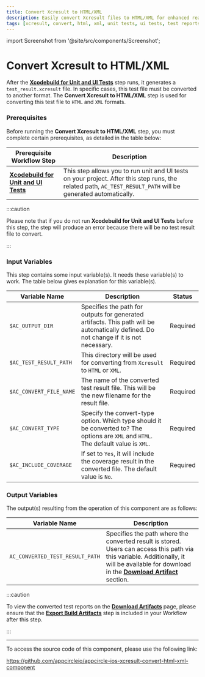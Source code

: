 ```yaml
---
title: Convert Xcresult to HTML/XML 
description: Easily convert Xcresult files to HTML/XML for enhanced readability and archiving. Simplify your development workflow with our effective tools
tags: [xcresult, convert, html, xml, unit tests, ui tests, test reports]
---
```


import Screenshot from '@site/src/components/Screenshot';

# Convert Xcresult to HTML/XML

After the [**Xcodebuild for Unit and UI Tests**](https://docs.appcircle.io/continuous-testing/running-ios-unit-and-ui-tests) step runs, it generates a `test_result.xcresult` file. In specific cases, this test file must be converted to another format. The **Convert Xcresult to HTML/XML** step is used for converting this test file to `HTML` and `XML` formats.


### Prerequisites

Before running the **Convert Xcresult to HTML/XML** step, you must complete certain prerequisites, as detailed in the table below:

| Prerequisite Workflow Step                      | Description                                     |
|-------------------------------------------------|-------------------------------------------------|
| [**Xcodebuild for Unit and UI Tests**](https://docs.appcircle.io/continuous-testing/running-ios-unit-and-ui-tests) | This step allows you to run unit and UI tests on your project. After this step runs, the related path, `AC_TEST_RESULT_PATH` will be generated automatically. |

:::caution

Please note that if you do not run **Xcodebuild for Unit and UI Tests** before this step, the step will produce an error because there will be no test result file to convert.

:::

<Screenshot url='https://cdn.appcircle.io/docs/assets/BE2989-convertOrder.png' />

### Input Variables

This step contains some input variable(s). It needs these variable(s) to work. The table below gives explanation for this variable(s).

<Screenshot url='https://cdn.appcircle.io/docs/assets/BE2989-convertInput.png' />

| Variable Name                 | Description                         | Status           |
|-------------------------------|-------------------------------------|------------------|
| `$AC_OUTPUT_DIR`              | Specifies the path for outputs for generated artifacts. This path will be automatically defined. Do not change if it is not necessary. | Required |
| `$AC_TEST_RESULT_PATH`        | This directory will be used for converting from `Xcresult` to `HTML` or `XML`. | Required |
| `$AC_CONVERT_FILE_NAME`       | The name of the converted test result file. This will be the new filename for the result file. | Required |
| `$AC_CONVERT_TYPE`            | Specify the convert-type option. Which type should it be converted to? The options are `XML` and `HTML`. The default value is `XML`. | Required |
| `$AC_INCLUDE_COVERAGE`        | If set to `Yes`, it will include the coverage result in the converted file. The default value is `No`. | Required |


### Output Variables

The output(s) resulting from the operation of this component are as follows:

| Variable Name                 | Description                         | 
|-------------------------------|-------------------------------------|
| `AC_CONVERTED_TEST_RESULT_PATH`           | Specifies the path where the converted result is stored. Users can access this path via this variable. Additionally, it will be available for download in the [**Download Artifact**](https://docs.appcircle.io/workflows/common-workflow-steps/export-build-artifacts#download-exported-artifacts) section.  |

:::caution

To view the converted test reports on the [**Download Artifacts**](https://docs.appcircle.io/workflows/common-workflow-steps/export-build-artifacts/#download-exported-artifacts) page, please ensure that the [**Export Build Artifacts**](https://docs.appcircle.io/workflows/common-workflow-steps/export-build-artifacts) step is included in your Workflow after this step.

:::

---

To access the source code of this component, please use the following link:

https://github.com/appcircleio/appcircle-ios-xcresult-convert-html-xml-component